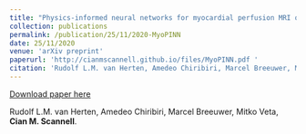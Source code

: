 ```yaml
---
title: "Physics-informed neural networks for myocardial perfusion MRI quantification"
collection: publications
permalink: /publication/25/11/2020-MyoPINN
date: 25/11/2020
venue: 'arXiv preprint'
paperurl: 'http://cianmscannell.github.io/files/MyoPINN.pdf '
citation: 'Rudolf L.M. van Herten, Amedeo Chiribiri, Marcel Breeuwer, Mitko Veta, <b>Cian M. Scannell</b>.'
---
```


<a href='http://cianmscannell.github.io/files/MyoPINN.pdf '>Download paper here</a>


Rudolf L.M. van Herten, Amedeo Chiribiri, Marcel Breeuwer, Mitko Veta, <b>Cian M. Scannell</b>.